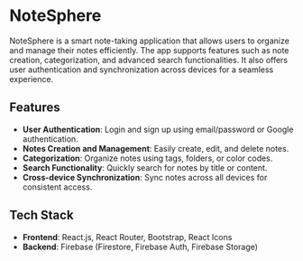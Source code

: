 # NoteSphere

NoteSphere is a smart note-taking application that allows users to organize and manage their notes efficiently. The app supports features such as note creation, categorization, and advanced search functionalities. It also offers user authentication and synchronization across devices for a seamless experience.

## Features

- **User Authentication**: Login and sign up using email/password or Google authentication.
- **Notes Creation and Management**: Easily create, edit, and delete notes.
- **Categorization**: Organize notes using tags, folders, or color codes.
- **Search Functionality**: Quickly search for notes by title or content.
- **Cross-device Synchronization**: Sync notes across all devices for consistent access.

## Tech Stack

- **Frontend**: React.js, React Router, Bootstrap, React Icons
- **Backend**: Firebase (Firestore, Firebase Auth, Firebase Storage)

